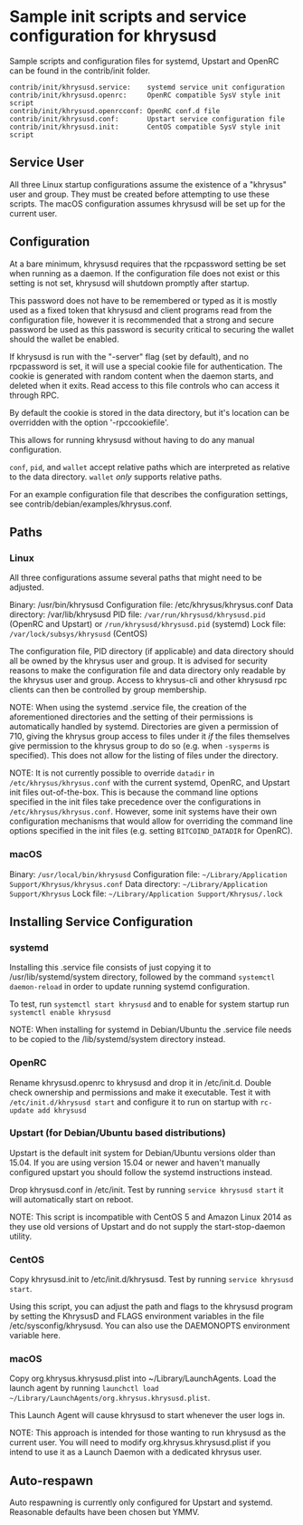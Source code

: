 Sample init scripts and service configuration for khrysusd
==========================================================

Sample scripts and configuration files for systemd, Upstart and OpenRC
can be found in the contrib/init folder.

    contrib/init/khrysusd.service:    systemd service unit configuration
    contrib/init/khrysusd.openrc:     OpenRC compatible SysV style init script
    contrib/init/khrysusd.openrcconf: OpenRC conf.d file
    contrib/init/khrysusd.conf:       Upstart service configuration file
    contrib/init/khrysusd.init:       CentOS compatible SysV style init script

Service User
---------------------------------

All three Linux startup configurations assume the existence of a "khrysus" user
and group.  They must be created before attempting to use these scripts.
The macOS configuration assumes khrysusd will be set up for the current user.

Configuration
---------------------------------

At a bare minimum, khrysusd requires that the rpcpassword setting be set
when running as a daemon.  If the configuration file does not exist or this
setting is not set, khrysusd will shutdown promptly after startup.

This password does not have to be remembered or typed as it is mostly used
as a fixed token that khrysusd and client programs read from the configuration
file, however it is recommended that a strong and secure password be used
as this password is security critical to securing the wallet should the
wallet be enabled.

If khrysusd is run with the "-server" flag (set by default), and no rpcpassword is set,
it will use a special cookie file for authentication. The cookie is generated with random
content when the daemon starts, and deleted when it exits. Read access to this file
controls who can access it through RPC.

By default the cookie is stored in the data directory, but it's location can be overridden
with the option '-rpccookiefile'.

This allows for running khrysusd without having to do any manual configuration.

`conf`, `pid`, and `wallet` accept relative paths which are interpreted as
relative to the data directory. `wallet` *only* supports relative paths.

For an example configuration file that describes the configuration settings,
see contrib/debian/examples/khrysus.conf.

Paths
---------------------------------

### Linux

All three configurations assume several paths that might need to be adjusted.

Binary:              /usr/bin/khrysusd
Configuration file:  /etc/khrysus/khrysus.conf
Data directory:      /var/lib/khrysusd
PID file:            `/var/run/khrysusd/khrysusd.pid` (OpenRC and Upstart) or `/run/khrysusd/khrysusd.pid` (systemd)
Lock file:           `/var/lock/subsys/khrysusd` (CentOS)

The configuration file, PID directory (if applicable) and data directory
should all be owned by the khrysus user and group.  It is advised for security
reasons to make the configuration file and data directory only readable by the
khrysus user and group.  Access to khrysus-cli and other khrysusd rpc clients
can then be controlled by group membership.

NOTE: When using the systemd .service file, the creation of the aforementioned
directories and the setting of their permissions is automatically handled by
systemd. Directories are given a permission of 710, giving the khrysus group
access to files under it _if_ the files themselves give permission to the
khrysus group to do so (e.g. when `-sysperms` is specified). This does not allow
for the listing of files under the directory.

NOTE: It is not currently possible to override `datadir` in
`/etc/khrysus/khrysus.conf` with the current systemd, OpenRC, and Upstart init
files out-of-the-box. This is because the command line options specified in the
init files take precedence over the configurations in
`/etc/khrysus/khrysus.conf`. However, some init systems have their own
configuration mechanisms that would allow for overriding the command line
options specified in the init files (e.g. setting `BITCOIND_DATADIR` for
OpenRC).

### macOS

Binary:              `/usr/local/bin/khrysusd`
Configuration file:  `~/Library/Application Support/Khrysus/khrysus.conf`
Data directory:      `~/Library/Application Support/Khrysus`
Lock file:           `~/Library/Application Support/Khrysus/.lock`

Installing Service Configuration
-----------------------------------

### systemd

Installing this .service file consists of just copying it to
/usr/lib/systemd/system directory, followed by the command
`systemctl daemon-reload` in order to update running systemd configuration.

To test, run `systemctl start khrysusd` and to enable for system startup run
`systemctl enable khrysusd`

NOTE: When installing for systemd in Debian/Ubuntu the .service file needs to be copied to the /lib/systemd/system directory instead.

### OpenRC

Rename khrysusd.openrc to khrysusd and drop it in /etc/init.d.  Double
check ownership and permissions and make it executable.  Test it with
`/etc/init.d/khrysusd start` and configure it to run on startup with
`rc-update add khrysusd`

### Upstart (for Debian/Ubuntu based distributions)

Upstart is the default init system for Debian/Ubuntu versions older than 15.04. If you are using version 15.04 or newer and haven't manually configured upstart you should follow the systemd instructions instead.

Drop khrysusd.conf in /etc/init.  Test by running `service khrysusd start`
it will automatically start on reboot.

NOTE: This script is incompatible with CentOS 5 and Amazon Linux 2014 as they
use old versions of Upstart and do not supply the start-stop-daemon utility.

### CentOS

Copy khrysusd.init to /etc/init.d/khrysusd. Test by running `service khrysusd start`.

Using this script, you can adjust the path and flags to the khrysusd program by
setting the KhrysusD and FLAGS environment variables in the file
/etc/sysconfig/khrysusd. You can also use the DAEMONOPTS environment variable here.

### macOS

Copy org.khrysus.khrysusd.plist into ~/Library/LaunchAgents. Load the launch agent by
running `launchctl load ~/Library/LaunchAgents/org.khrysus.khrysusd.plist`.

This Launch Agent will cause khrysusd to start whenever the user logs in.

NOTE: This approach is intended for those wanting to run khrysusd as the current user.
You will need to modify org.khrysus.khrysusd.plist if you intend to use it as a
Launch Daemon with a dedicated khrysus user.

Auto-respawn
-----------------------------------

Auto respawning is currently only configured for Upstart and systemd.
Reasonable defaults have been chosen but YMMV.
